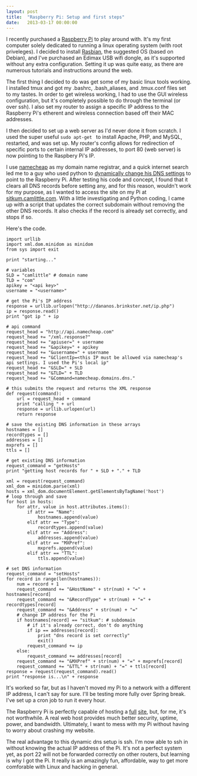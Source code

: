 ```yaml
---
layout: post
title:  "Raspberry Pi: Setup and first steps"
date:   2013-03-17 00:00:00
---
```


I recently purchased a [Raspberry Pi](http://www.raspberrypi.org) to play
around with. It's my first computer solely dedicated to running a linux
operating system (with root priveleges). I decided to install
[Rasbian](http://www.rasbian.org/), the suggested OS (based on Debian), and
I've purchased an Edimax USB wifi dongle, as it's supported without any extra
configuration. Setting it up was quite easy, as there are numerous tutorials
and instructions around the web.

The first thing I decided to do was get some of my basic linux tools working. I
installed tmux and got my .bashrc, .bash_aliases, and .tmux.conf files set to
my tastes. In order to get wireless working, I had to use the GUI wireless
configuration, but it's completely possible to do through the terminal (or over
ssh). I also set my router to assign a specific IP address to the Raspberry
Pi's etherent and wireless connection based off their MAC addresses.

I then decided to set up a web server as I'd never done it from scratch. I used
the super useful `sudo apt-get ` to install Apache, PHP, and MySQL, restarted,
and was set up. My router's config allows for redirection of specific ports to
certain internal IP addresses, to port 80 (web server) is now pointing to the
Raspbery Pi's IP.

I use [namecheap](http://www.namecheap.com/?aff=46677) as my domain name
registrar, and a quick internet search led me to a guy who used python to
[dynamically change his DNS
settings](http://networkprogramming.wordpress.com/2013/02/15/servedwithpi-com-a-tiny-webserver/)
to point to the Raspberry Pi. After testing his code and concept, I found that
it clears all DNS records before setting any, and for this reason, wouldn't
work for my purpose, as I wanted to access the site on my Pi at
[sitkum.camlittle.com](http://sitkum.camlittle.com). With a little
investigating and Python coding, I came up with a script that updates the
correct subdomain without removing the other DNS records. It also checks if the
record is already set correctly, and stops if so.

Here's the code.

    import urllib
    import xml.dom.minidom as minidom
    from sys import exit

    print "starting..."

    # variables
    SLD = "camlittle" # domain name
    TLD = "com"
    apikey = "<api key>"
    username = "<username>"

    # get the Pi's IP address
    response = urllib.urlopen("http://dananos.brinkster.net/ip.php")
    ip = response.read()
    print "got ip " + ip

    # api command
    request_head = "http://api.namecheap.com"
    request_head += "/xml.response?"
    request_head += "apiuser=" + username
    request_head += "&apikey=" + apikey
    request_head += "&username=" + username
    request_head += "&ClientIp=<this IP must be allowed via namecheap's api settings. I used the Pi's local ip"
    request_head += "&SLD=" + SLD
    request_head += "&TLD=" + TLD
    request_head += "&Command=namecheap.domains.dns."

    # this submits the request and returns the XML response
    def request(command):
        url = request_head + command
        print "calling " + url
        response = urllib.urlopen(url)
        return response

    # save the existing DNS information in these arrays
    hostnames = []
    recordtypes = []
    addresses = []
    mxprefs = []
    ttls = []

    # get existing DNS information
    request_command = "getHosts"
    print "getting host records for " + SLD + "." + TLD

    xml = request(request_command)
    xml_dom = minidom.parse(xml)
    hosts = xml_dom.documentElement.getElementsByTagName('host')
    # loop through and save
    for host in hosts:
        for attr, value in host.attributes.items():
            if attr == "Name":
                hostnames.append(value)
            elif attr == "Type":
                recordtypes.append(value)
            elif attr == "Address":
                addresses.append(value)
            elif attr == "MXPref":
                mxprefs.append(value)
            elif attr == "TTL":
                ttls.append(value)

    # set DNS information
    request_command = "setHosts"
    for record in range(len(hostnames)):
        num = record + 1
        request_command += "&HostName" + str(num) + "=" + hostnames[record]
        request_command += "&RecordType" + str(num) + "=" + recordtypes[record]
        request_command += "&Address" + str(num) + "="
        # change IP address for the Pi
        if hostnames[record] == "sitkum": # subdomain
            # if it's already correct, don't do anything
            if ip == addresses[record]:
                print "dns record is set correctly"
                exit()
            request_command += ip
        else:
            request_command += addresses[record]
        request_command += "&MXPref" + str(num) + "=" + mxprefs[record]
        request_command += "&TTL" + str(num) + "=" + ttls[record]
    response = request(request_command).read()
    print "response is...\n" + response

It's worked so far, but as I haven't moved my Pi to a network with a different
IP address, I can't say for sure. I'll be testing more fully over Spring break.
I've set up a cron job to run it every hour.

The Raspberry Pi is perfectly capable of hosting a
[full](http://www.dingleberrypi.com) [site](http://www.servedwithpi.com), but,
for me, it's not worthwhile. A real web host provides much better security,
uptime, power, and bandwidth. Ultimately, I want to mess with my Pi without
having to worry about crashing my website.

The real advantage to this dynamic dns setup is ssh. I'm now able to ssh in
without knowing the actual IP address of the Pi. It's not a perfect system yet,
as port 22 will not be forwarded correctly on other routers, but learning is
why I got the Pi. It really is an amazingly fun, affordable, way to get more
comforable with Linux and hacking in general.
